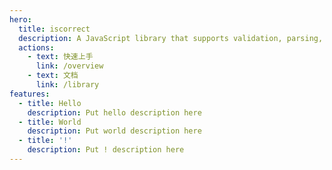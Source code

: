 ```yaml
---
hero:
  title: iscorrect
  description: A JavaScript library that supports validation, parsing, and conversion of input data formats.
  actions:
    - text: 快速上手
      link: /overview
    - text: 文档
      link: /library
features:
  - title: Hello
    description: Put hello description here
  - title: World
    description: Put world description here
  - title: '!'
    description: Put ! description here
---
```


